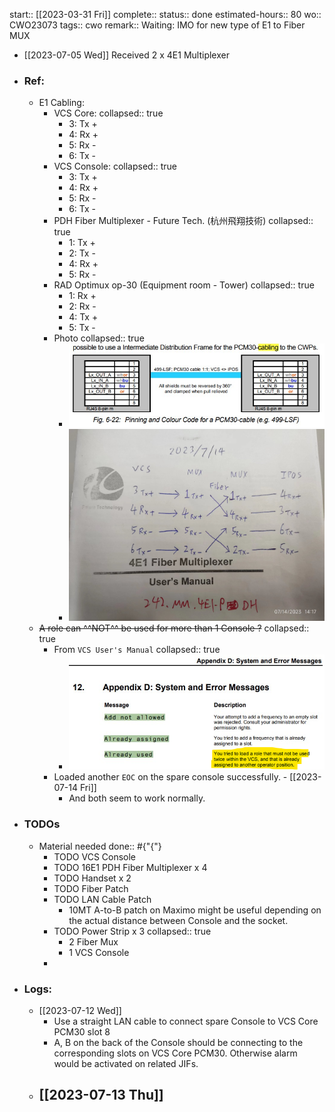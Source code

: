 start:: [[2023-03-31 Fri]] 
complete:: 
status:: done
estimated-hours:: 80
wo:: CWO23073
tags:: cwo
remark:: Waiting: IMO for new type of E1 to Fiber MUX

- [[2023-07-05 Wed]] Received 2 x 4E1 Multiplexer
- ### Ref:
	- E1 Cabling:
		- VCS Core:
		  collapsed:: true
			- 3: Tx +
			- 4: Rx +
			- 5: Rx -
			- 6: Tx -
		- VCS Console:
		  collapsed:: true
			- 3: Tx +
			- 4: Rx +
			- 5: Rx -
			- 6: Tx -
		- PDH Fiber Multiplexer - Future Tech. (杭州飛翔技術)
		  collapsed:: true
			- 1: Tx +
			- 2: Tx -
			- 4: Rx +
			- 5: Rx -
		- RAD Optimux op-30 (Equipment room - Tower)
		  collapsed:: true
			- 1: Rx +
			- 2: Rx -
			- 4: Tx +
			- 5: Tx -
		- Photo
		  collapsed:: true
			- ![image.png](../assets/image_1689316524596_0.png)
			- ![VCS Console E1 Cabling.jpg](../assets/VCS_Console_E1_Cabling_1689315579807_0.jpg)
	- ~~A role can ^^NOT^^ be used for more than 1 Console ?~~
	  collapsed:: true
		- From `VCS User's Manual`
		  collapsed:: true
			- ![image.png](../assets/image_1689216127832_0.png)
		- Loaded another `EOC` on the spare console successfully. - [[2023-07-14 Fri]]
			- And both seem to work normally.
- ### TODOs
	- Material needed
	  done:: #{"{"}
		- TODO VCS Console
		- TODO 16E1 PDH Fiber Multiplexer x 4
		- TODO Handset x 2
		- TODO Fiber Patch
		- TODO LAN Cable Patch
			- 10MT A-to-B patch on Maximo might be useful depending on the actual distance between Console and the socket.
		- TODO Power Strip x 3
		  collapsed:: true
			- 2 Fiber Mux
			- 1 VCS Console
		-
- ### Logs:
	- [[2023-07-12 Wed]]
		- Use a straight LAN cable to connect spare Console to VCS Core PCM30 slot 8
		- A, B on the back of the Console should be connecting to the corresponding slots on VCS Core PCM30. Otherwise alarm would be activated on related JIFs.
	- [[2023-07-13 Thu]]
		-